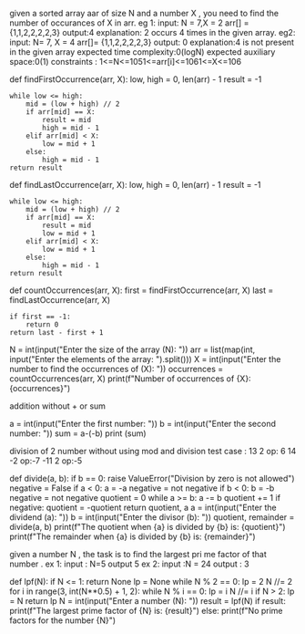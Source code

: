 given a sorted array aar of size N and a number X , you need to find the number of occurances of X in arr.
eg 1:
input: N = 7,X = 2
arr[] = {1,1,2,2,2,2,3}
output:4
explanation: 2 occurs 4 times in the given array.
eg2:
input: N= 7, X = 4
arr[]= {1,1,2,2,2,2,3}
output: 0
explanation:4 is not present in the given array
expected time complexity:0(logN) expected auxiliary space:0(1)
constraints : 1<=N<=1051<=arr[i]<=1061<=X<=106

def findFirstOccurrence(arr, X):
    low, high = 0, len(arr) - 1
    result = -1

    while low <= high:
        mid = (low + high) // 2
        if arr[mid] == X:
            result = mid
            high = mid - 1
        elif arr[mid] < X:
            low = mid + 1
        else:
            high = mid - 1
    return result

def findLastOccurrence(arr, X):
    low, high = 0, len(arr) - 1
    result = -1

    while low <= high:
        mid = (low + high) // 2
        if arr[mid] == X:
            result = mid
            low = mid + 1
        elif arr[mid] < X:
            low = mid + 1
        else:
            high = mid - 1
    return result

def countOccurrences(arr, X):
    first = findFirstOccurrence(arr, X)
    last = findLastOccurrence(arr, X)

    if first == -1:
        return 0
    return last - first + 1
N = int(input("Enter the size of the array (N): "))
arr = list(map(int, input("Enter the elements of the array: ").split()))
X = int(input("Enter the number to find the occurrences of (X): "))
occurrences = countOccurrences(arr, X)
print(f"Number of occurrences of {X}: {occurrences}")


addition without + or sum

a = int(input("Enter the first number: "))
b = int(input("Enter the second number: "))
sum = a-(-b)
print (sum)

division of 2 number without using mod and division
test case : 13 2 op: 6
14 -2 op:-7
-11 2 op:-5

def divide(a, b):
    if b == 0:
        raise ValueError("Division by zero is not allowed")
    negative = False
    if a < 0:
        a = -a
        negative = not negative
    if b < 0:
        b = -b
        negative = not negative
    quotient = 0
    while a >= b:
        a -= b
        quotient += 1
    if negative:
        quotient = -quotient
    return quotient, a
a = int(input("Enter the dividend (a): "))
b = int(input("Enter the divisor (b): "))
quotient, remainder = divide(a, b)
print(f"The quotient when {a} is divided by {b} is: {quotient}")
print(f"The remainder when {a} is divided by {b} is: {remainder}")

given a number N , the task is to find the largest pri
me factor of that number .
ex 1:
input : N=5
output 5
ex 2:
input :N = 24
output : 3

def lpf(N):
    if N <= 1:
        return None
    lp = None
    while N % 2 == 0:
        lp = 2
        N //= 2
    for i in range(3, int(N**0.5) + 1, 2):
        while N % i == 0:
            lp = i
            N //= i
    if N > 2:
        lp = N
    return lp
N = int(input("Enter a number (N): "))
result = lpf(N)
if result:
    print(f"The largest prime factor of {N} is: {result}")
else:
    print(f"No prime factors for the number {N}")
